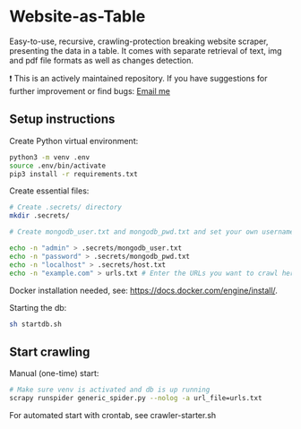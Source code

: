 # Website-as-Table
Easy-to-use, recursive, crawling-protection breaking website scraper, presenting the data in a table. It comes with separate retrieval of text, img and pdf file formats as well as changes detection. 

❗ This is an actively maintained repository. If you have suggestions for further improvement or find bugs: [Email me](mailto:nico.giessmann@uni-luebeck.de)

## Setup instructions

Create Python virtual environment:
```bash
python3 -m venv .env
source .env/bin/activate
pip3 install -r requirements.txt
```

Create essential files:
```bash
# Create .secrets/ directory
mkdir .secrets/

# Create mongodb_user.txt and mongodb_pwd.txt and set your own username and password (no update in Python scripts necessary). Be aware of newlines, which need to be removed!

echo -n "admin" > .secrets/mongodb_user.txt
echo -n "password" > .secrets/mongodb_pwd.txt
echo -n "localhost" > .secrets/host.txt
echo -n "example.com" > urls.txt # Enter the URLs you want to crawl here
```

Docker installation needed, see: https://docs.docker.com/engine/install/.

Starting the db:
```bash
sh startdb.sh
```

## Start crawling

Manual (one-time) start:
```bash
# Make sure venv is activated and db is up running
scrapy runspider generic_spider.py --nolog -a url_file=urls.txt
```

For automated start with crontab, see crawler-starter.sh